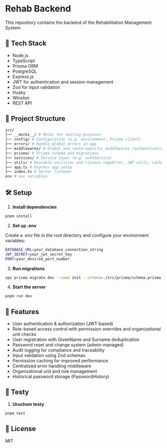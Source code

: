 # Rehab Backend

This repository contains the backend of the Rehabilitation Management System.

## 🚀 Tech Stack

- Node.js
- TypeScript
- Prisma ORM
- PostgreSQL
- Express.js
- JWT for authentication and session management
- Zod for input validation
- Husky
- Winston
- REST API

## 📂 Project Structure

```bash
src/
├── __mocks__/ # Mocks for testing purposes
├── config/ # Configuration (e.g. environment, Prisma client)
├── errors/ # Handle global errors in app
├── middlewares/ # Global and route-specific middlewares (authentication, authorization, validation, error handling)
├── prisma/ # Prisma schema and migrations
├── services/ # Service layer (e.g. authService)
├── utils/ # Reusable utilities and classes (AppError, JWT utils, cache utils)
├── app.ts # Express app setup
├── index.ts # Server listener
env # env variables
```

## 🛠️ Setup

1. **Install dependencies**

```bash
pnpm install
```

2. **Set up .env**

Create a .env file in the root directory and configure your environment variables:

```bash
DATABASE_URL=your_database_connection_string
JWT_SECRET=your_jwt_secret_key
PORT=your_desired_port_number
```

3. **Run migrations**

```bash
npx prisma migrate dev --name init --schema=./src/prisma/schema.prisma
```

4. **Start the server**

```bash
pnpm run dev
```

## 📖 Features

- User authentication & authorization (JWT-based)
- Role-based access control with permission overrides and organizational unit checks
- User registration with GivenName and Surname deduplication
- Password reset and change system (admin-managed)
- Audit logging for compliance and traceability
- Input validation using Zod schemas
- Permission caching for improved performance
- Centralized error handling middleware
- Organizational unit and role management
- Historical password storage (PasswordHistory)

## 🧪 Testy

1. **Uruchom testy**

```bash
pnpm test
```

## 📘 License

MIT
